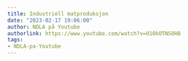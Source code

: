 ```yaml
---
title: Industriell matproduksjon
date: "2023-02-17 19:06:00"
author: NDLA på Youtube
authorlink: https://www.youtube.com/watch?v=U1OkOTNSOH8
tags:
- NDLA-pa-Youtube
---
```

